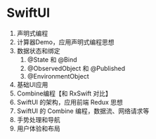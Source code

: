 # SwiftUI
1. 声明式编程
2. 计算器Demo，应用声明式编程思想
3. 数据状态和绑定
   1. @State 和 @Bind
   2. @ObservedObject 和 @Published
   3. @EnvironmentObject
4. 基础UI应用
5. Combine编程【和 RxSwift 对比】
6. SwiftUI 的架构，应用前端 Redux 思想
7. SwiftUI 的 Combine 编程，数据流、网络请求等
8. 手势处理和导航
9. 用户体验和布局